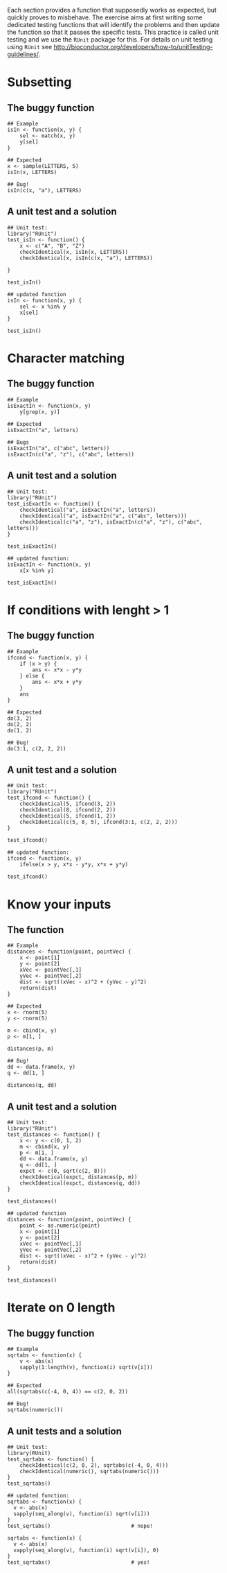 Each section provides a function that supposedly works as expected, but quickly proves to misbehave. 
The exercise aims at first writing some dedicated testing functions that will identify the problems 
and then update the function so that it passes the specific tests. This practice is called unit testing 
and we use the `RUnit` package for this. For details on unit testing using `RUnit` 
see <http://bioconductor.org/developers/how-to/unitTesting-guidelines/>.

# Subsetting

## The buggy function

    ## Example
    isIn <- function(x, y) {
        sel <- match(x, y)
        y[sel]
    }
    
    ## Expected
    x <- sample(LETTERS, 5)
    isIn(x, LETTERS)
    
    ## Bug!
    isIn(c(x, "a"), LETTERS)

## A unit test and a solution

    ## Unit test:
    library("RUnit")
    test_isIn <- function() {
        x <- c("A", "B", "Z")
        checkIdentical(x, isIn(x, LETTERS))
        checkIdentical(x, isIn(c(x, "a"), LETTERS))
    
    }
    
    test_isIn()
    
    ## updated function
    isIn <- function(x, y) {
        sel <- x %in% y
        x[sel]
    }
    
    test_isIn()

# Character matching

## The buggy function

    ## Example
    isExactIn <- function(x, y)
        y[grep(x, y)]
    
    ## Expected
    isExactIn("a", letters)
    
    ## Bugs
    isExactIn("a", c("abc", letters))
    isExactIn(c("a", "z"), c("abc", letters))

## A unit test and a solution

    ## Unit test:
    library("RUnit")
    test_isExactIn <- function() {
        checkIdentical("a", isExactIn("a", letters))
        checkIdentical("a", isExactIn("a", c("abc", letters)))
        checkIdentical(c("a", "z"), isExactIn(c("a", "z"), c("abc", letters)))
    }
    
    test_isExactIn()
    
    ## updated function:
    isExactIn <- function(x, y)
        x[x %in% y]
    
    test_isExactIn()

# If conditions with lenght > 1

## The buggy function

    ## Example
    ifcond <- function(x, y) {
        if (x > y) {
            ans <- x*x - y*y
        } else {
            ans <- x*x + y*y
        } 
        ans
    }
    
    ## Expected
    do(3, 2)
    do(2, 2)
    do(1, 2)
    
    ## Bug!
    do(3:1, c(2, 2, 2))

## A unit test and a solution

    ## Unit test:
    library("RUnit")
    test_ifcond <- function() {
        checkIdentical(5, ifcond(3, 2))
        checkIdentical(8, ifcond(2, 2))
        checkIdentical(5, ifcond(1, 2))
        checkIdentical(c(5, 8, 5), ifcond(3:1, c(2, 2, 2)))
    }
    
    test_ifcond()
    
    ## updated function:
    ifcond <- function(x, y)
        ifelse(x > y, x*x - y*y, x*x + y*y)
    
    test_ifcond()

# Know your inputs

## The function

    ## Example
    distances <- function(point, pointVec) {
        x <- point[1]
        y <- point[2]
        xVec <- pointVec[,1]
        yVec <- pointVec[,2]
        dist <- sqrt((xVec - x)^2 + (yVec - y)^2)
        return(dist)
    }
    
    ## Expected
    x <- rnorm(5)
    y <- rnorm(5)
    
    m <- cbind(x, y)
    p <- m[1, ]
    
    distances(p, m)
    
    ## Bug!
    dd <- data.frame(x, y)
    q <- dd[1, ]
    
    distances(q, dd)

## A unit test and a solution

    ## Unit test:
    library("RUnit")
    test_distances <- function() {
        x <- y <- c(0, 1, 2)
        m <- cbind(x, y)
        p <- m[1, ]
        dd <- data.frame(x, y)
        q <- dd[1, ]
        expct <- c(0, sqrt(c(2, 8)))
        checkIdentical(expct, distances(p, m))
        checkIdentical(expct, distances(q, dd))
    }
    
    test_distances()
    
    ## updated function
    distances <- function(point, pointVec) {
        point <- as.numeric(point)
        x <- point[1]
        y <- point[2]
        xVec <- pointVec[,1]
        yVec <- pointVec[,2]
        dist <- sqrt((xVec - x)^2 + (yVec - y)^2)
        return(dist)
    }
    
    test_distances()

# Iterate on 0 length

## The buggy function

    ## Example
    sqrtabs <- function(x) {
        v <- abs(x)
        sapply(1:length(v), function(i) sqrt(v[i]))
    }
    
    ## Expected
    all(sqrtabs(c(-4, 0, 4)) == c(2, 0, 2))
    
    ## Bug!
    sqrtabs(numeric())

## A unit tests and a solution

    ## Unit test:
    library(RUnit)
    test_sqrtabs <- function() {
        checkIdentical(c(2, 0, 2), sqrtabs(c(-4, 0, 4)))
        checkIdentical(numeric(), sqrtabs(numeric()))
    }
    test_sqrtabs()
    
    ## updated function:
    sqrtabs <- function(x) {
      v <- abs(x)
      sapply(seq_along(v), function(i) sqrt(v[i]))
    }
    test_sqrtabs()                          # nope!
    
    sqrtabs <- function(x) {
      v <- abs(x)
      vapply(seq_along(v), function(i) sqrt(v[i]), 0)
    }
    test_sqrtabs()                          # yes!
